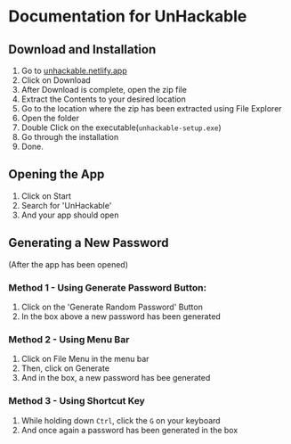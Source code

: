 # Documentation for UnHackable

## Download and Installation
1. Go to <a href="https://unhackable.netlify.app/public/download.html">unhackable.netlify.app</a>
2. Click on Download
3. After Download is complete, open the zip file
4. Extract the Contents to your desired location
5. Go to the location where the zip has been extracted using File Explorer
6. Open the folder
7. Double Click on the executable(`unhackable-setup.exe`)
8. Go through the installation
9. Done.

## Opening the App
1. Click on Start
2. Search for 'UnHackable'
3. And your app should open

## Generating a New Password
(After the app has been opened)
### Method 1 - Using Generate Password Button:
1. Click on the 'Generate Random Password' Button
2. In the box above a new password has been generated

### Method 2 - Using Menu Bar
1. Click on File Menu in the menu bar
2. Then, click on Generate
3. And in the box, a new password has bee generated

### Method 3 - Using Shortcut Key
1. While holding down `Ctrl`, click the `G` on your keyboard
2. And once again a password has been generated in the box
